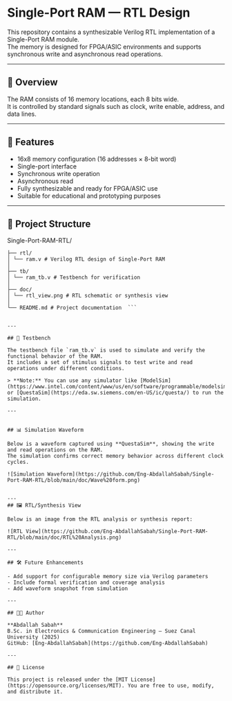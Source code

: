 # Single-Port RAM — RTL Design

This repository contains a synthesizable Verilog RTL implementation of a Single-Port RAM module.  
The memory is designed for FPGA/ASIC environments and supports synchronous write and asynchronous read operations.

---

## 📐 Overview

The RAM consists of 16 memory locations, each 8 bits wide.  
It is controlled by standard signals such as clock, write enable, address, and data lines.

---

## 🧠 Features

- 16x8 memory configuration (16 addresses × 8-bit word)
- Single-port interface
- Synchronous write operation
- Asynchronous read
- Fully synthesizable and ready for FPGA/ASIC use
- Suitable for educational and prototyping purposes

---

## 📁 Project Structure

Single-Port-RAM-RTL/
 ``` │
├── rtl/
│ └── ram.v # Verilog RTL design of Single-Port RAM
│
├── tb/
│ └── ram_tb.v # Testbench for verification
│
├── doc/
│ └── rtl_view.png # RTL schematic or synthesis view
│
└── README.md # Project documentation  ``` 


---

## 🔬 Testbench

The testbench file `ram_tb.v` is used to simulate and verify the functional behavior of the RAM.  
It includes a set of stimulus signals to test write and read operations under different conditions.

> **Note:** You can use any simulator like [ModelSim](https://www.intel.com/content/www/us/en/software/programmable/modelsim/overview.html) or [QuestaSim](https://eda.sw.siemens.com/en-US/ic/questa/) to run the simulation.

---


## 📊 Simulation Waveform

Below is a waveform captured using **QuestaSim**, showing the write and read operations on the RAM.  
The simulation confirms correct memory behavior across different clock cycles.

![Simulation Waveform](https://github.com/Eng-AbdallahSabah/Single-Port-RAM-RTL/blob/main/doc/Wave%20form.png)


---
## 🖼️ RTL/Synthesis View

Below is an image from the RTL analysis or synthesis report:

![RTL View](https://github.com/Eng-AbdallahSabah/Single-Port-RAM-RTL/blob/main/doc/RTL%20Analysis.png)

---

## 🛠️ Future Enhancements

- Add support for configurable memory size via Verilog parameters
- Include formal verification and coverage analysis
- Add waveform snapshot from simulation

---

## 👨‍💻 Author

**Abdallah Sabah**  
B.Sc. in Electronics & Communication Engineering – Suez Canal University (2025)  
GitHub: [Eng-AbdallahSabah](https://github.com/Eng-AbdallahSabah)

---

## 📜 License

This project is released under the [MIT License](https://opensource.org/licenses/MIT). You are free to use, modify, and distribute it.
